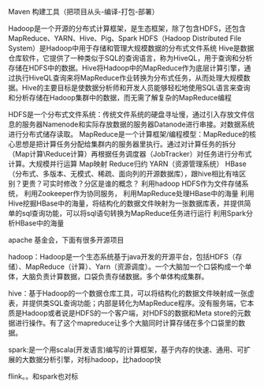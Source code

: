 Maven 构建工具（把项目从头-编译-打包-部署）

Hadoop是一个开源的分布式计算框架，是生态框架，除了包含HDFS，还包含MapReduce、YARN、Hive、Pig、Spark
HDFS（Hadoop Distributed File System）是Hadoop中用于存储和管理大规模数据的分布式文件系统
Hive是数据仓库软件，它提供了一种类似于SQL的查询语言，称为HiveQL，用于查询和分析存储在HDFS中的数据。Hive将Hadoop中的MapReduce作为底层计算引擎，通过执行HiveQL查询来将MapReduce作业转换为分布式任务，从而处理大规模数据。Hive的主要目标是使数据分析师和开发人员能够轻松地使用SQL语言来查询和分析存储在Hadoop集群中的数据，而无需了解复杂的MapReduce编程


HDFS是一个分布式文件系统：传统文件系统的硬盘寻址慢，通过引入存放文件信息的服务器Namenode和实际存放数据的服务器Datanode进行串接。对数据系统进行分布式储存读取。
MapReduce是一个计算框架/编程模型：MapReduce的核心思想是把计算任务分配给集群内的服务器里执行。通过对计算任务的拆分（Map计算\Reduce计算）再根据任务调度器（JobTracker）对任务进行分布式计算。大规模并行运算
Map映射
Reduce归约
YARN（资源管理系统）
HBase（分布式、多版本、无模式、稀疏、面向列的开源数据库），跟hive相比有啥区别？更贵？可实时修改？分区是谁的概念？
利用hadoop HDFS作为文件存储系统，
利用Zookeeper作为协同服务，
利用MapReduce处理HBase中的海量
利用Hive挖掘HBase中的海量，将结构化的数据文件映射为一张数据库表，并提供简单的sql查询功能，可以将sql语句转换为MapReduce任务进行运行
利用Spark分析HBase中的海量



apache 基金会，下面有很多开源项目

hadoop：Hadoop是一个生态系统基于java开发的开源平台，包括HDFS（存储）、MapReduce（计算）、Yarn（资源调度）。一个大脑加一个口袋构成一个单体，大脑负责计算数据，口袋负责存储数据。多个单体构成集群。

hive：基于Hadoop的一个数据仓库工具，可以将结构化的数据文件映射成一张虚表，并提供类SQL查询功能；内部是转化为MapReduce程序。没有服务端，它本质是Hadoop或者说是HDFS的一个客户端，对HDFS的数据和Meta store的元数据进行操作。有了这个mapreduce让多个大脑同时计算存储在多个口袋里的数据。

spark:是一个用scala(开发语言)编写的计算框架，基于内存的快速、通用、可扩展的大数据分析引擎，对标hadoop，比hadoop快

flink。。和spark也对标